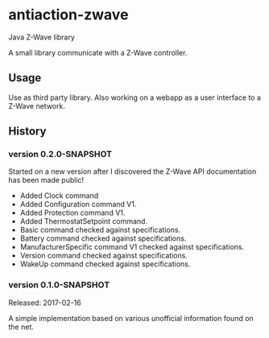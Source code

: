 antiaction-zwave
================

Java Z-Wave library

A small library communicate with a Z-Wave controller.

## Usage ##

Use as third party library.
Also working on a webapp as a user interface to a Z-Wave network.

## History ##

### version 0.2.0-SNAPSHOT ###

Started on a new version after I discovered the Z-Wave API documentation has been made public!

* Added Clock command
* Added Configuration command V1.
* Added Protection command V1.
* Added ThermostatSetpoint command.
* Basic command checked against specifications.
* Battery command checked against specifications.
* ManufacturerSpecific command V1 checked against specifications.
* Version command checked against specifications.
* WakeUp command checked against specifications.

### version 0.1.0-SNAPSHOT ###
Released: 2017-02-16

A simple implementation based on various unofficial information found on the net.
